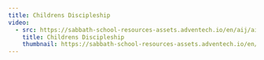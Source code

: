 ```yaml
---
title: Childrens Discipleship
video:
  - src: https://sabbath-school-resources-assets.adventech.io/en/aij/aij-training-videos/assets/en-aij-childrens-discipleship.mp4
    title: Childrens Discipleship
    thumbnail: https://sabbath-school-resources-assets.adventech.io/en/aij/aij-training-videos/assets/en-aij-childrens-discipleship.webp
---
```

